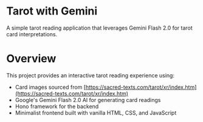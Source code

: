 # Tarot with Gemini

A simple tarot reading application that leverages Gemini Flash 2.0 for tarot card interpretations.

# Overview

This project provides an interactive tarot reading experience using:

- Card images sourced from [https://sacred-texts.com/tarot/xr/index.htm](https://sacred-texts.com/tarot/xr/index.htm)
- Google's Gemini Flash 2.0 AI for generating card readings
- Hono framework for the backend
- Minimalist frontend built with vanilla HTML, CSS, and JavaScript